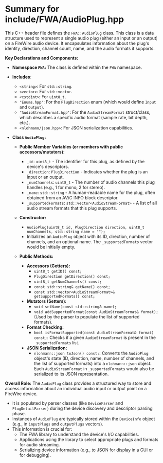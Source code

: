 # Summary for include/FWA/AudioPlug.hpp

This C++ header file defines the `FWA::AudioPlug` class. This class is a data structure used to represent a single audio plug (either an input or an output) on a FireWire audio device. It encapsulates information about the plug's identity, direction, channel count, name, and the audio formats it supports.

**Key Declarations and Components:**

-   **Namespace `FWA`:** The class is defined within the `FWA` namespace.

-   **Includes:**
    -   `<string>`: For `std::string`.
    -   `<vector>`: For `std::vector`.
    -   `<cstdint>`: For `uint8_t`.
    -   `"Enums.hpp"`: For the `PlugDirection` enum (which would define `Input` and `Output`).
    -   `"AudioStreamFormat.hpp"`: For the `AudioStreamFormat` struct/class, which describes a specific audio format (sample rate, bit depth, etc.).
    -   `<nlohmann/json.hpp>`: For JSON serialization capabilities.

-   **Class `AudioPlug`:**
    -   **Public Member Variables (or members with public accessors/mutators):**
        -   `_id`: `uint8_t` - The identifier for this plug, as defined by the device's descriptors.
        -   `_direction`: `PlugDirection` - Indicates whether the plug is an input or an output.
        -   `_numChannels`: `uint8_t` - The number of audio channels this plug handles (e.g., 1 for mono, 2 for stereo).
        -   `_name`: `std::string` - A human-readable name for the plug, often obtained from an AV/C INFO block descriptor.
        -   `_supportedFormats`: `std::vector<AudioStreamFormat>` - A list of all audio stream formats that this plug supports.

    -   **Constructor:**
        -   `AudioPlug(uint8_t id, PlugDirection direction, uint8_t numChannels, std::string name = "");`
        -   Initializes an `AudioPlug` object with its ID, direction, number of channels, and an optional name. The `_supportedFormats` vector would be initially empty.

    -   **Public Methods:**
        -   **Accessors (Getters):**
            -   `uint8_t getID() const;`
            -   `PlugDirection getDirection() const;`
            -   `uint8_t getNumChannels() const;`
            -   `const std::string& getName() const;`
            -   `const std::vector<AudioStreamFormat>& getSupportedFormats() const;`
        -   **Mutators (Setters):**
            -   `void setName(const std::string& name);`
            -   `void addSupportedFormat(const AudioStreamFormat& format);` (Used by the parser to populate the list of supported formats).
        -   **Format Checking:**
            -   `bool isFormatSupported(const AudioStreamFormat& format) const;`: Checks if a given `AudioStreamFormat` is present in the `_supportedFormats` list.
        -   **JSON Serialization:**
            -   `nlohmann::json toJson() const;`: Converts the `AudioPlug` object's state (ID, direction, name, number of channels, and the list of supported formats) into a `nlohmann::json` object. Each `AudioStreamFormat` in `_supportedFormats` would also be serialized to its JSON representation.

**Overall Role:**
The `AudioPlug` class provides a structured way to store and access information about an individual audio input or output point on a FireWire device.
-   It is populated by parser classes (like `DeviceParser` and `PlugDetailParser`) during the device discovery and descriptor parsing phase.
-   Instances of `AudioPlug` are typically stored within the `DeviceInfo` object (e.g., in `inputPlugs` and `outputPlugs` vectors).
-   This information is crucial for:
    -   The FWA library to understand the device's I/O capabilities.
    -   Applications using the library to select appropriate plugs and formats for audio streaming.
    -   Serializing device information (e.g., to JSON for display in a GUI or for debugging).
